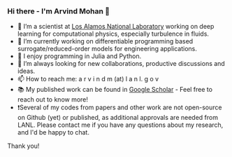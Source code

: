 ### Hi there - I'm Arvind Mohan 👋
- :ocean: I’m a scientist at [Los Alamos National Laboratory](https://www.lanl.gov/) working on deep learning for computational physics, especially turbulence in fluids.
- 🔭 I’m currently working on differentiable programming based surrogate/reduced-order models for engineering applications.
- 🌱 I enjoy programming in Julia and Python.
- 👯 I’m always looking for new collaborations, productive discussions and ideas.
- 📫 How to reach me: a r v i n d m (at) l a n l. g o v 
- :books: My published work can be found in [Google Scholar](https://scholar.google.com/citations?user=kr8XW9oAAAAJ&hl=en)  - Feel free to reach out to know more!
- ❗Several of my codes from papers and other work are not open-source on Github (yet) or published, as additional approvals are needed from LANL. Please contact me if you have any questions about my research, and I'd be happy to chat.

Thank you!

<!--
**arvindmohan/arvindmohan** is a ✨ _special_ ✨ repository because its `README.md` (this file) appears on your GitHub profile.

Here are some ideas to get you started:

- 🔭 I’m currently working on ...
- 🌱 I’m currently learning ...
- 👯 I’m looking to collaborate on ...
- 🤔 I’m looking for help with ...
- 💬 Ask me about ...
- 📫 How to reach me: ...
- 😄 Pronouns: ...
- ⚡ Fun fact: ...
-->
